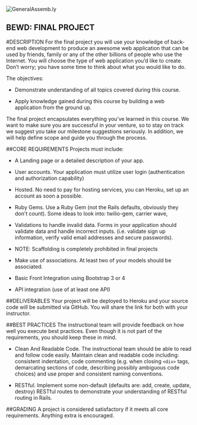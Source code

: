 ![GeneralAssemb.ly](https://github.com/generalassembly/ga-ruby-on-rails-for-devs/raw/master/images/ga.png "GeneralAssemb.ly")

BEWD: FINAL PROJECT
--------

#DESCRIPTION
For the final project you will use your knowledge of back-end web development to produce an awesome web application that can be used by friends, family or any of the other billions of people who use the Internet. You will choose the type of web application you’d like to create. Don’t worry; you have some time to think about what you would like to do.

The objectives:

- Demonstrate understanding of all topics covered during this course.

- Apply knowledge gained during this course by building a web application from the ground up.

The final project encapsulates everything you’ve learned in this course. We want to make sure you are successful in your venture, so to stay on track we suggest you take our milestone suggestions seriously. In addition, we will help define scope and guide you through the process.


##CORE REQUIREMENTS
Projects must include:

- A Landing page or a detailed description of your app.

- User accounts. Your application must utilize user login (authentication and authorization capability)

-   Hosted. No need to pay for hosting services, you can  Heroku, set up an account as soon a possible. 

-   Ruby Gems. Use a Ruby Gem (not the Rails defaults, obviously they don't count). Some ideas to look into: twilio-gem, carrier wave, 

-   Validations to handle invalid data. Forms in your application should validate data and handle incorrect inputs. (i.e. validate sign up information, verify valid email addresses and secure passwords).

- NOTE: Scaffolding is completely prohibited in final projects

- Make use of associations. At least two of your models should be associated.

- Basic Front Integration using Bootstrap 3 or 4

- API integration (use of at least one API) 


##DELIVERABLES
Your project will be deployed to Heroku and your source code will be submitted via GitHub. You will share the link for both with your instructor.

##BEST PRACTICES
The instructional team will provide feedback on how well you execute best practices. Even though it is not part of the requirements, you should keep these in mind. 

* Clean And Readable Code. The instructional team should be able to read and follow code easily.  Maintain clean and readable code including: consistent indentation, code commenting (e.g. when closing ```<div>``` tags, demarcating sections of code, describing possibly ambiguous code choices) and use proper and consistent naming conventions.

* RESTful. Implement some non-default (defaults are: add, create, update, destroy) RESTful routes to demonstrate your understanding of RESTful routing in Rails.


##GRADING
A project is considered satisfactory if it meets all core requirements. Anything extra is encouraged. 